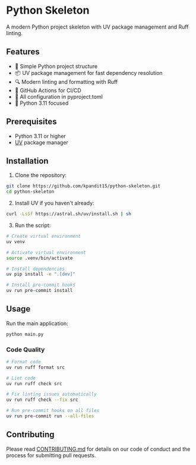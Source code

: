# Python Skeleton

A modern Python project skeleton with UV package management and Ruff linting.

## Features

- 🚀 Simple Python project structure
- 📦 UV package management for fast dependency resolution  
- 🔍 Modern linting and formatting with Ruff
- 🔄 GitHub Actions for CI/CD
- 📝 All configuration in pyproject.toml
- 🐍 Python 3.11 focused

## Prerequisites

- Python 3.11 or higher
- [UV](https://github.com/astral-sh/uv) package manager

## Installation

1. Clone the repository:
```bash
git clone https://github.com/kpandit15/python-skeleton.git
cd python-skeleton
```

2. Install UV if you haven't already:
```bash
curl -LsSf https://astral.sh/uv/install.sh | sh
```

3. Run the script:

```bash
# Create virtual environment
uv venv

# Activate virtual environment
source .venv/bin/activate

# Install dependencies
uv pip install -e ".[dev]"

# Install pre-commit hooks
uv run pre-commit install
```

## Usage

Run the main application:
```bash
python main.py
```

### Code Quality

```bash
# Format code
uv run ruff format src

# Lint code  
uv run ruff check src

# Fix linting issues automatically
uv run ruff check --fix src

# Run pre-commit hooks on all files
uv run pre-commit run --all-files
```

## Contributing

Please read [CONTRIBUTING.md](CONTRIBUTING.md) for details on our code of conduct and the process for submitting pull requests.